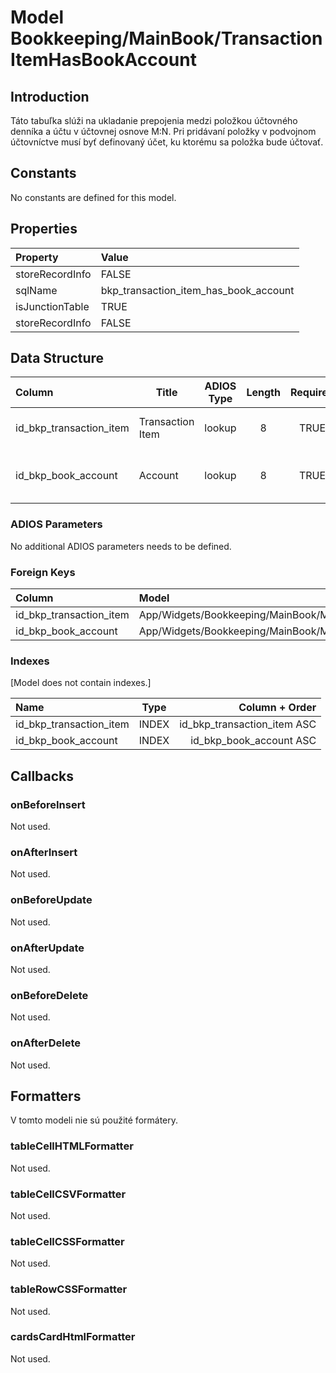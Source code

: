 # Model Bookkeeping/MainBook/TransactionItemHasBookAccount

## Introduction

Táto tabuľka slúži na ukladanie prepojenia medzi položkou účtovného denníka a účtu v účtovnej osnove M:N. Pri pridávaní položky v podvojnom účtovníctve musí byť definovaný účet, ku ktorému sa položka bude účtovať. 

## Constants

No constants are defined for this model.

## Properties

| Property        | Value                                 |
| :-------------- | :------------------------------------ |
| storeRecordInfo | FALSE                                 |
| sqlName         | bkp_transaction_item_has_book_account |
| isJunctionTable    | TRUE                                  |
| storeRecordInfo | FALSE                                 |

## Data Structure

| Column                  | Title            | ADIOS Type | Length | Required | Notes                     |
| :---------------------- | ---------------- | :--------: | :----: | :------: | :------------------------ |
| id_bkp_transaction_item | Transaction Item |   lookup   |   8    |   TRUE   | ID položky dokladu        |
| id_bkp_book_account     | Account          |   lookup   |   8    |   TRUE   | ID účtu z účtovnej osnovy |

### ADIOS Parameters

No additional ADIOS parameters needs to be defined.

### Foreign Keys

| Column                  | Model                                               | Relation | OnUpdate | OnDelete |
| :---------------------- | :-------------------------------------------------- | :------: | -------- | -------- |
| id_bkp_transaction_item | App/Widgets/Bookkeeping/MainBook/Models/Transaction |   1:N    | Cascade  | Cascade  |
| id_bkp_book_account     | App/Widgets/Bookkeeping/MainBook/Models/BookAccount |   M:N    | Cascade  | Restrict |

### Indexes

[Model does not contain indexes.]

| Name                    |  Type   |              Column + Order |
| :---------------------- | :-----: | --------------------------: |
| id_bkp_transaction_item |  INDEX  | id_bkp_transaction_item ASC |
| id_bkp_book_account     |  INDEX  |     id_bkp_book_account ASC |

## Callbacks

### onBeforeInsert

Not used.

### onAfterInsert

Not used.

### onBeforeUpdate

Not used.

### onAfterUpdate

Not used.

### onBeforeDelete

Not used.

### onAfterDelete

Not used.

## Formatters

V tomto modeli nie sú použité formátery.

### tableCellHTMLFormatter

Not used.

### tableCellCSVFormatter

Not used.

### tableCellCSSFormatter

Not used.

### tableRowCSSFormatter

Not used.

### cardsCardHtmlFormatter

Not used.

